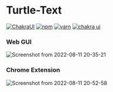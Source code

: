 # Turtle-Text

[![ChakraUI](https://img.shields.io/static/v1?label=builtwith&message=Chakra&color=purple)]()
[![npm](https://img.shields.io/static/v1?label=npm&message=8.11.0&color=red)]()
[![yarn](https://img.shields.io/static/v1?label=yarn&message=1.22.19&color=blue)]() 
[![chakra ui](https://img.shields.io/static/v1?label=chakraui&message=2.2.3&color=orange)]()

### Web GUI
![Screenshot from 2022-08-11 20-35-21](https://user-images.githubusercontent.com/73429989/184172277-9c2f796b-10ad-4eab-bbd9-f91bbb518ecf.png)

### Chrome Extension
![Screenshot from 2022-08-11 20-52-58](https://user-images.githubusercontent.com/73429989/184172291-4272876b-46d4-4cdb-967c-bff1f214162d.png)
